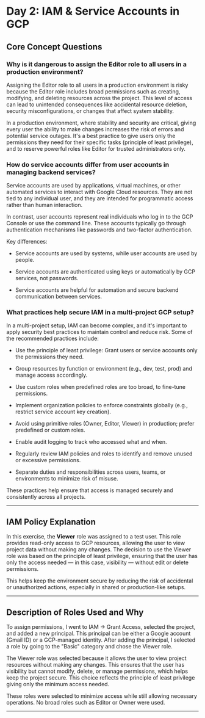 # Day 2: IAM & Service Accounts in GCP


## Core Concept Questions

### Why is it dangerous to assign the Editor role to all users in a production environment?

Assigning the Editor role to all users in a production environment is risky because the Editor role includes broad permissions such as creating, modifying, and deleting resources across the project. This level of access can lead to unintended consequences like accidental resource deletion, security misconfigurations, or changes that affect system stability.

In a production environment, where stability and security are critical, giving every user the ability to make changes increases the risk of errors and potential service outages. It's a best practice to give users only the permissions they need for their specific tasks (principle of least privilege), and to reserve powerful roles like Editor for trusted administrators only.

### How do service accounts differ from user accounts in managing backend services?

Service accounts are used by applications, virtual machines, or other automated services to interact with Google Cloud resources. They are not tied to any individual user, and they are intended for programmatic access rather than human interaction.

In contrast, user accounts represent real individuals who log in to the GCP Console or use the command line. These accounts typically go through authentication mechanisms like passwords and two-factor authentication.

Key differences:

   -  Service accounts are used by systems, while user accounts are used by people.

   - Service accounts are authenticated using keys or automatically by GCP services, not passwords.

   -  Service accounts are helpful for automation and secure backend communication between services.

### What practices help secure IAM in a multi-project GCP setup?

In a multi-project setup, IAM can become complex, and it's important to apply security best practices to maintain control and reduce risk. Some of the recommended practices include:

   - Use the principle of least privilege: Grant users or service accounts only the permissions they need.

   - Group resources by function or environment (e.g., dev, test, prod) and manage access accordingly.

   - Use custom roles when predefined roles are too broad, to fine-tune permissions.

   - Implement organization policies to enforce constraints globally (e.g., restrict service account key creation).

   - Avoid using primitive roles (Owner, Editor, Viewer) in production; prefer predefined or custom roles.

   - Enable audit logging to track who accessed what and when.

   - Regularly review IAM policies and roles to identify and remove unused or excessive permissions.

   - Separate duties and responsibilities across users, teams, or environments to minimize risk of misuse.

These practices help ensure that access is managed securely and consistently across all projects.

---
## IAM Policy Explanation
In this exercise, the **Viewer** role was assigned to a test user. This role provides read-only access to GCP resources, allowing the user to view project data without making any changes. The decision to use the Viewer role was based on the principle of least privilege, ensuring that the user has only the access needed — in this case, visibility — without edit or delete permissions.

This helps keep the environment secure by reducing the risk of accidental or unauthorized actions, especially in shared or production-like setups.

---
## Description of Roles Used and Why

To assign permissions, I went to IAM → Grant Access, selected the project, and added a new principal. This principal can be either a Google account (Gmail ID) or a GCP-managed identity. After adding the principal, I selected a role by going to the "Basic" category and chose the Viewer role.

The Viewer role was selected because it allows the user to view project resources without making any changes. This ensures that the user has visibility but cannot modify, delete, or manage permissions, which helps keep the project secure. This choice reflects the principle of least privilege giving only the minimum access needed.


These roles were selected to minimize access while still allowing necessary operations. No broad roles such as Editor or Owner were used.

---

